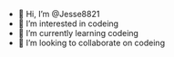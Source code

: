 - 👋 Hi, I’m @Jesse8821
- 👀 I’m interested in codeing
- 🌱 I’m currently learning codeing
- 💞️ I’m looking to collaborate on codeing

<!---
Jesse8821/Jesse8821 is a ✨ special ✨ repository because its `README.md` (this file) appears on your GitHub profile.
You can click the Preview link to take a look at your changes.
--->
